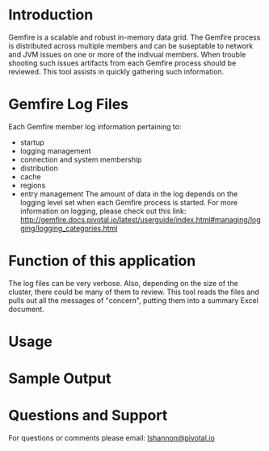 # Introduction
Gemfire is a scalable and robust in-memory data grid. The Gemfire process is distributed across multiple members and can be suseptable to network and JVM issues on one or more of the indivual members. When trouble shooting such issues artifacts from each Gemfire process should be reviewed. This tool assists in quickly gathering such information.

# Gemfire Log Files
Each Gemfire member log information pertaining to:
- startup
- logging management
- connection and system membership
- distribution
- cache
- regions
- entry management
The amount of data in the log depends on the logging level set when each Gemfire process is started. For more information on logging, please check out this link:
http://gemfire.docs.pivotal.io/latest/userguide/index.html#managing/logging/logging_categories.html

# Function of this application
The log files can be very verbose. Also, depending on the size of the cluster, there could be many of them to review. This tool reads the files and pulls out all the messages of "concern", putting them into a summary Excel document.


# Usage

# Sample Output

# Questions and Support
For questions or comments please email:
lshannon@pivotal.io


